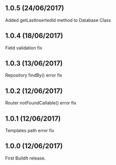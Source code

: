 ## 1.0.5  (24/06/2017)
Added getLastInsertedId method to Database Class

## 1.0.4  (18/06/2017)
Field validation fix

## 1.0.3 (13/06/2017)
Repository findBy() error fix

## 1.0.2 (12/06/2017)
Router notFoundCallable() error fix

## 1.0.1 (12/06/2017)
Templates path error fix

## 1.0.0 (12/06/2017)
First BuildIt release.
